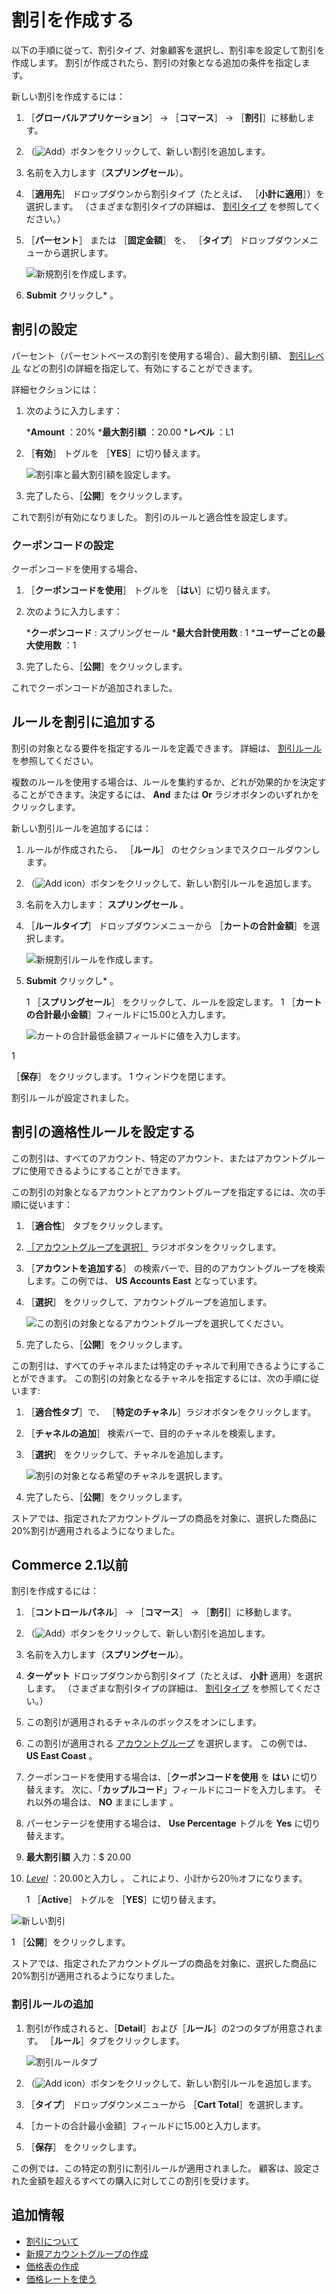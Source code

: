 # 割引を作成する

以下の手順に従って、割引タイプ、対象顧客を選択し、割引率を設定して割引を作成します。 割引が作成されたら、割引の対象となる追加の条件を指定します。

新しい割引を作成するには：

1. ［**グローバルアプリケーション**］ → ［**コマース**］ → ［**割引**］に移動します。
1. （![Add](../images/icon-add.png)）ボタンをクリックして、新しい割引を追加します。
1. 名前を入力します（**スプリングセール**）。
1. ［**適用先**］ ドロップダウンから割引タイプ（たとえば、 ［**小計に適用**］）を選択します。 （さまざまな割引タイプの詳細は、 [割引タイプ](./introduction-to-discounts.md#types-of-discounts) を参照してください。）
1. ［**パーセント**］ または ［**固定金額**］ を、 ［**タイプ**］ ドロップダウンメニューから選択します。

    ![新規割引を作成します。](./creating-a-discount/images/03.png)

1. **Submit** クリックし* 。</p></li> </ol>

## 割引の設定

パーセント（パーセントベースの割引を使用する場合）、最大割引額、 [割引レベル](./introduction-to-discounts.md#tiered-discounts) などの割引の詳細を指定して、有効にすることができます。

詳細セクションには：

1. 次のように入力します：

    ***Amount** ：20%
    ***最大割引額** ：20.00
    ***レベル** ：L1

1. ［**有効**］ トグルを ［**YES**］に切り替えます。

    ![割引率と最大割引額を設定します。](./creating-a-discount/images/04.png)

1. 完了したら、［**公開**］をクリックします。

これで割引が有効になりました。 割引のルールと適合性を設定します。

### クーポンコードの設定

クーポンコードを使用する場合、

1. ［**クーポンコードを使用**］ トグルを ［**はい**］に切り替えます。
1. 次のように入力します：

    ***クーポンコード** : スプリングセール
    ***最大合計使用数** : 1
    ***ユーザーごとの最大使用数** ：1

1. 完了したら、［**公開**］をクリックします。

これでクーポンコードが追加されました。

## ルールを割引に追加する

割引の対象となる要件を指定するルールを定義できます。 詳細は、 [割引ルール](./introduction-to-discounts.md#discount-rules) を参照してください。

複数のルールを使用する場合は、ルールを集約するか、どれが効果的かを決定することができます。決定するには、 **And** または **Or** ラジオボタンのいずれかをクリックします。

新しい割引ルールを追加するには：

1. ルールが作成されたら、 ［**ルール**］ のセクションまでスクロールダウンします。
1. （![Add icon](../images/icon-add.png)）ボタンをクリックして、新しい割引ルールを追加します。
1. 名前を入力します： **スプリングセール** 。
1. ［**ルールタイプ**］ ドロップダウンメニューから ［**カートの合計金額**］を選択します。

    ![新規割引ルールを作成します。](./creating-a-discount/images/05.png)

1. **Submit** クリックし* 。</p></li>
1 ［**スプリングセール**］ をクリックして、ルールを設定します。
1
［**カートの合計最小金額**］フィールドに15.00と入力します。

    ![カートの合計最低金額フィールドに値を入力します。](./creating-a-discount/images/06.png)

1

［**保存**］ をクリックします。
1 ウィンドウを閉じます。</ol>

割引ルールが設定されました。

## 割引の適格性ルールを設定する

この割引は、すべてのアカウント、特定のアカウント、またはアカウントグループに使用できるようにすることができます。

この割引の対象となるアカウントとアカウントグループを指定するには、次の手順に従います：

1. ［**適合性**］ タブをクリックします。
1. [［アカウントグループを選択］](../users-and-accounts/account-management/creating-a-new-account-group.md) ラジオボタンをクリックします。
1. ［**アカウントを追加する**］ の検索バーで、目的のアカウントグループを検索します。この例では、 **US Accounts East** となっています。
1. ［**選択**］ をクリックして、アカウントグループを追加します。

    ![この割引の対象となるアカウントグループを選択してください。](./creating-a-discount/images/07.png)

1. 完了したら、［**公開**］をクリックします。

この割引は、すべてのチャネルまたは特定のチャネルで利用できるようにすることができます。 この割引の対象となるチャネルを指定するには、次の手順に従います:

1. ［**適合性タブ**］で、 ［**特定のチャネル**］ラジオボタンをクリックします。
1. ［**チャネルの追加**］ 検索バーで、目的のチャネルを検索します。
1. ［**選択**］ をクリックして、チャネルを追加します。

    ![割引の対象となる希望のチャネルを選択します。](./creating-a-discount/images/08.png)

1. 完了したら、［**公開**］をクリックします。

ストアでは、指定されたアカウントグループの商品を対象に、選択した商品に20%割引が適用されるようになりました。

## Commerce 2.1以前

割引を作成するには：

1. ［**コントロールパネル**］ → ［**コマース**］ → ［**割引**］に移動します。
1. （![Add](../images/icon-add.png)）ボタンをクリックして、新しい割引を追加します。
1. 名前を入力します（**スプリングセール**）。
1. **ターゲット** ドロップダウンから割引タイプ（たとえば、 **小計** 適用）を選択します。 （さまざまな割引タイプの詳細は、 [割引タイプ](./introduction-to-discounts.md#types-of-discounts) を参照してください。）
1. この割引が適用されるチャネルのボックスをオンにします。
1. この割引が適用される [アカウントグループ](../users-and-accounts/account-management/creating-a-new-account-group.md) を選択します。 この例では、 **US East Coast** 。
1. クーポンコードを使用する場合は、［**クーポンコードを使用** を **はい** に切り替えます。 次に、「**カップルコード**」フィールドにコードを入力します。 それ以外の場合は、 **NO** ままにします 。
1. パーセンテージを使用する場合は、 **Use Percentage** トグルを **Yes** に切り替えます。
1. **最大割引額** 入力：$ 20.00
1. [_Level_](./introduction-to-discounts.md#tiered-discounts) ：20.00と入力し
 。 これにより、小計から20％オフになります。</li> 
   
   1 ［**Active**］ トグルを ［**YES**］に切り替えます。
  
  ![新しい割引](./creating-a-discount/images/01.png)

1 ［**公開**］をクリックします。</ol> 

ストアでは、指定されたアカウントグループの商品を対象に、選択した商品に20%割引が適用されるようになりました。



### 割引ルールの追加

1. 割引が作成されると、［**Detail**］および［**ルール**］の2つのタブが用意されます。 ［**ルール**］タブをクリックします。
   
   ![割引ルールタブ](./creating-a-discount/images/02.png)

1. （![Add icon](../images/icon-add.png)）ボタンをクリックして、新しい割引ルールを追加します。

1. ［**タイプ**］ ドロップダウンメニューから ［**Cart Total**］を選択します。
1. ［カートの合計最小金額］フィールドに15.00と入力します。
1. ［**保存**］ をクリックします。

この例では、この特定の割引に割引ルールが適用されました。 顧客は、設定された金額を超えるすべての購入に対してこの割引を受けます。



## 追加情報

* [割引について](./introduction-to-discounts.md)
* [新規アカウントグループの作成](../users-and-accounts/account-management/creating-a-new-account-group.md)
* [価格表の作成](../managing-a-catalog/managing-prices/creating-a-price-list.md)
* [価格レートを使う](../managing-a-catalog/managing-prices/using-price-tiers.md)
